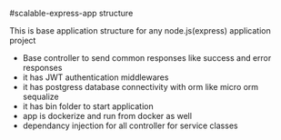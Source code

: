 #scalable-express-app structure

This is base application structure for any node.js(express) application project

- Base controller to send common responses like success and error responses
- it has JWT authentication middlewares
- it has postgress database connectivity with orm like micro orm sequalize
- it has bin folder to start application 
- app is dockerize and run from docker as well
- dependancy injection for all controller for service classes